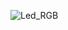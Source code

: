 
![Led_RGB](https://user-images.githubusercontent.com/48172198/224406361-dec0017d-0558-4188-9ee4-868a50a4e693.png)
